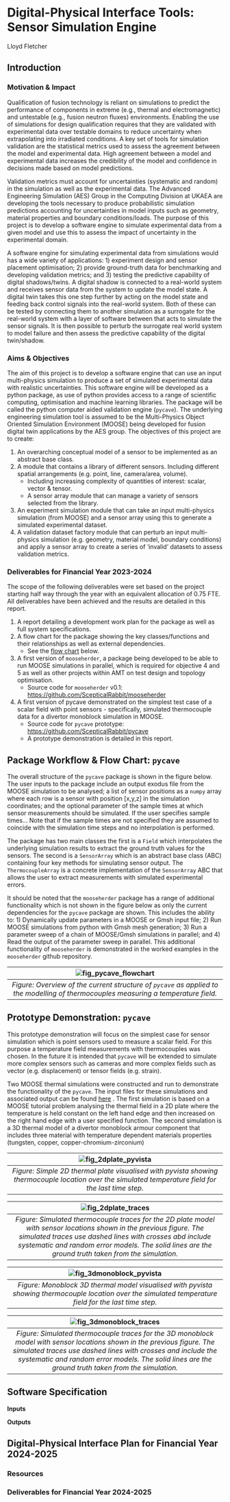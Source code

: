 # Digital-Physical Interface Tools: Sensor Simulation Engine

Lloyd Fletcher

## Introduction

### Motivation & Impact
Qualification of fusion technology is reliant on simulations to predict the performance of components in extreme (e.g., thermal and electromagnetic) and untestable (e.g., fusion neutron fluxes) environments. Enabling the use of simulations for design qualification requires that they are validated with experimental data over testable domains to reduce uncertainty when extrapolating into irradiated conditions. A key set of tools for simulation validation are the statistical metrics used to assess the agreement between the model and experimental data. High agreement between a model and experimental data increases the credibility of the model and confidence in decisions made based on model predictions.

Validation metrics must account for uncertainties (systematic and random) in the simulation as well as the experimental data. The Advanced Engineering Simulation (AES) Group in the Computing Division at UKAEA are developing the tools necessary to produce probabilistic simulation predictions accounting for uncertainties in model inputs such as geometry, material properties and boundary conditions/loads. The purpose of this project is to develop a software engine to simulate experimental data from a given model and use this to assess the impact of uncertainty in the experimental domain.

A software engine for simulating experimental data from simulations would has a wide variety of applications: 1) experiment design and sensor placement optimisation; 2) provide ground-truth data for benchmarking and developing validation metrics; and 3) testing the predictive capability of digital shadows/twins.  A digital shadow is connected to a real-world system and receives sensor data from the system to update the model state. A digital twin takes this one step further by acting on the model state and feeding back control signals into the real-world system. Both of these can be tested by connecting them to another simulation as a surrogate for the real-world system with a layer of software between that acts to simulate the sensor signals. It is then possible to perturb the surrogate real world system to model failure and then assess the predictive capability of the digital twin/shadow.

### Aims & Objectives

The aim of this project is to develop a software engine that can use an input multi-physics simulation to produce a set of simulated experimental data with realistic uncertainties. This software engine will be developed as a python package, as use of python provides access to a range of scientific computing, optimisation and machine learning libraries. The package will be called the python computer aided validation engine (`pycave`). The underlying engineering simulation tool is assumed to be the Multi-Physics Object Oriented Simulation Environment (MOOSE) being developed for fusion digital twin applications by the AES group. The objectives of this project are to create:

1. An overarching conceptual model of a sensor to be implemented as an abstract base class.
2. A module that contains a library of different sensors.
    Including different spatial arrangements (e.g. point, line, camera/area, volume).
    * Including increasing complexity of quantities of interest: scalar, vector & tensor.
    * A sensor array module that can manage a variety of sensors selected from the library.
3. An experiment simulation module that can take an input multi-physics simulation (from MOOSE) and a sensor array using this to generate a simulated experimental dataset.
4. A validation dataset factory module that can perturb an input multi-physics simulation (e.g. geometry, material model, boundary conditions) and apply a sensor array to create a series of ‘invalid’ datasets to assess validation metrics.

### Deliverables for Financial Year 2023-2024
The scope of the following deliverables were set based on the project starting half way through the year with an equivalent allocation of 0.75 FTE. All deliverables have been achieved and the results are detailed in this report.

1. A report detailing a development work plan for the package as well as full system specifications.
2. A flow chart for the package showing the key classes/functions and their relationships as well as external dependencies.
    * See the [flow chart](#flow-chart) below.
3. A first version of `mooseherder`, a package being developed to be able to run MOOSE simulations in parallel, which is required for objective 4 and 5 as well as other projects within AMT on test design and topology optimisation.
    * Source code for `mooseherder` v0.1: https://github.com/ScepticalRabbit/mooseherder
4. A first version of pycave demonstrated on the simplest test case of a scalar field with point sensors - specifically, simulated thermocouple data for a divertor monoblock simulation in MOOSE.
    * Source code for `pycave` prototype: https://github.com/ScepticalRabbit/pycave
    * A prototype demonstration is detailed in this report.

## Package Workflow & Flow Chart: `pycave`

The overall structure of the `pycave` package is shown in the figure below. The user inputs to the package include an output exodus file from the MOOSE simulation to be analysed; a list of sensor positions as a `numpy` array where each row is a sensor with position [x,y,z] in the simulation coordinates; and the optional parameter of the sample times at which sensor measurements should be simulated. If the user specifies sample times... Note that if the sample times are not specified they are assumed to coincide with the simulation time steps and no interpolation is performed.

The package has two main classes the first is a `Field` which interpolates the underlying simulation results to extract the ground truth values for the sensors. The second is a `SensorArray` which is an abstract base class (ABC) containing four key methods for simulating sensor output. The `ThermocoupleArray` is a concrete implementation of the `SensorArray` ABC that allows the user to extract measurements with simulated experimental errors.

It should be noted that the `mooseherder` package has a range of additional functionality which is not shown in the figure below as only the current dependencies for the `pycave` package are shown. This includes the ability to: 1) Dynamically update parameters in a MOOSE or Gmsh input file; 2) Run MOOSE simulations from python with Gmsh mesh generation; 3) Run a parameter sweep of a chain of MOOSE/Gmsh simulations in parallel; and 4) Read the output of the parameter sweep in parallel. This additional functionality of `mooseherder` is demonstrated in the worked examples in the `mooseherder` github repository.

|![fig_pycave_flowchart](images/pycave.drawio.svg)|
|:--:|
|*Figure: Overview of the current structure of `pycave` as applied to the modelling of thermocouples measuring a temperature field.*|

## Prototype Demonstration: `pycave`

This prototype demonstration will focus on the simplest case for sensor simulation which is point sensors used to measure a scalar field. For this purpose a temperature field measurements with thermocouples was chosen. In the future it is intended that `pycave` will be extended to simulate more complex sensors such as cameras and more complex fields such as vector (e.g. displacement) or tensor fields (e.g. strain).

Two MOOSE thermal simulations were constructed and run to demonstrate the functionality of the `pycave`. The input files for these simulations and associated output can be found [here](https://github.com/ScepticalRabbit/pycave/tree/main/data) . The first simulation is based on a MOOSE tutorial problem analysing the thermal field in a 2D plate where the temperature is held constant on the left hand edge and then increased on the right hand edge with a user specified function. The second simulation is a 3D thermal model of a divertor monoblock armour component that includes three material with temperature dependent materials properties (tungsten, copper, copper-chromium-zirconium)

|![fig_2dplate_pyvista](images/plate_thermal_2d_sim_view.svg)|
|:--:|
|*Figure: Simple 2D thermal plate visualised with pyvista showing thermocouple location over the simulated temperature field for the last time step.*|


|![fig_2dplate_traces](images/plate_thermal_2d_traces.png)|
|:--:|
|*Figure: Simulated thermocouple traces for the 2D plate model with sensor locations shown in the previous figure. The simulated traces use dashed lines with crosses abd include systematic and random error models. The solid lines are the ground truth taken from the simulation.* |


|![fig_3dmonoblock_pyvista](images/monoblock_thermal_sim_view.svg)|
|:--:|
|*Figure: Monoblock 3D thermal model visualised with pyvista showing thermocouple location over the simulated temperature field for the last time step.*|


|![fig_3dmonoblock_traces](images/monoblock_thermal_traces.png)|
|:--:|
|*Figure: Simulated thermocouple traces for the 3D monoblock model with sensor locations shown in the previous figure. The simulated traces use dashed lines with crosses and include the systematic and random error models. The solid lines are the ground truth taken from the simulation.* |


## Software Specification


**Inputs**

**Outputs**


## Digital-Physical Interface Plan for Financial Year 2024-2025


### Resources


### Deliverables for Financial Year 2024-2025

